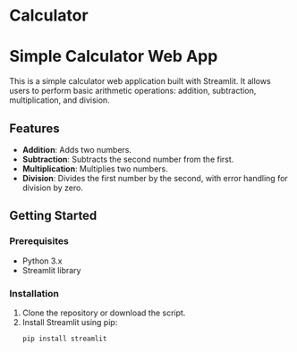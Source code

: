 # Calculator
# Simple Calculator Web App

This is a simple calculator web application built with Streamlit. It allows users to perform basic arithmetic operations: addition, subtraction, multiplication, and division.

## Features

- **Addition**: Adds two numbers.
- **Subtraction**: Subtracts the second number from the first.
- **Multiplication**: Multiplies two numbers.
- **Division**: Divides the first number by the second, with error handling for division by zero.

## Getting Started

### Prerequisites

- Python 3.x
- Streamlit library

### Installation

1. Clone the repository or download the script.
2. Install Streamlit using pip:
   ```sh
   pip install streamlit
